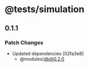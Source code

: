 # @tests/simulation

## 0.1.1

### Patch Changes

- Updated dependencies [02fa3e8]
  - @modules/db@0.2.0

